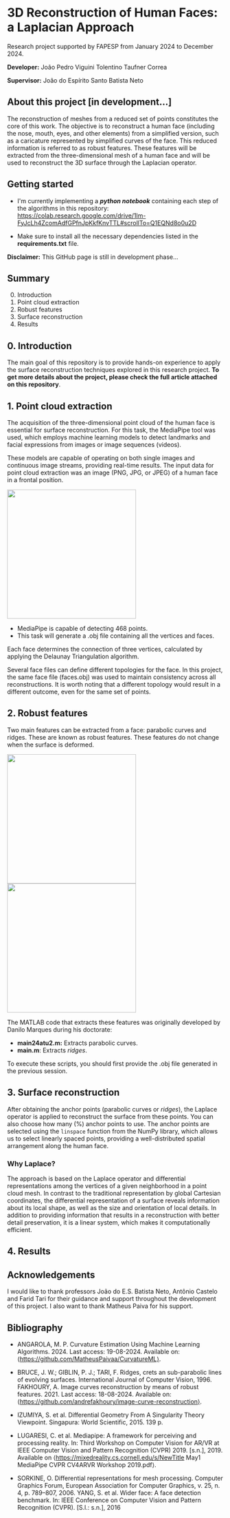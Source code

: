 # 3D Reconstruction of Human Faces: a Laplacian Approach 
Research project supported by FAPESP from January 2024 to December 2024.

**Developer:** João Pedro Viguini Tolentino Taufner Correa

**Supervisor:** João do Espírito Santo Batista Neto

## About this project [in development...]
The reconstruction of meshes from a reduced set of points constitutes the core of this work. The objective is to reconstruct a human face (including the nose, mouth, eyes, and other elements) from a simplified version, such as a caricature represented by simplified curves of the face. This reduced information is referred to as robust features. These features will be extracted from the three-dimensional mesh of a human face and will be used to reconstruct the 3D surface through the Laplacian operator.

## Getting started

- I'm currently implementing a **_python _notebook__** containing each step of the algorithms in this repository: https://colab.research.google.com/drive/1lm-FyJcLh4ZcomAdfGPfnJpKkfKnvTTL#scrollTo=Q1EQNd8o0u2D

- Make sure to install all the necessary dependencies listed in the **requirements.txt** file.

**Disclaimer:** This GitHub page is still in development phase...

## Summary
0. Introduction
1. Point cloud extraction
2. Robust features
3. Surface reconstruction
4. Results

## 0. Introduction
The main goal of this repository is to provide hands-on experience to apply the surface reconstruction techniques explored in this research project. **To get more details about the project, please check the full article attached on this repository**.

## 1. Point cloud extraction
The acquisition of the three-dimensional point cloud of the human face is essential for surface reconstruction. For this task, the MediaPipe tool was used, which employs machine learning models to detect landmarks and facial expressions from images or image sequences (videos).

These models are capable of operating on both single images and continuous image streams, providing real-time results. The input data for point cloud extraction was an image (PNG, JPG, or JPEG) of a human face in a frontal position.


<img src="https://github.com/user-attachments/assets/90dd2d55-44f9-44f7-936c-c141b72aca7b" width="300">

- MediaPipe is capable of detecting 468 points.
- This task will generate a .obj file containing all the vertices and faces.

Each face determines the connection of three vertices, calculated by applying the Delaunay Triangulation algorithm.

Several face files can define different topologies for the face. In this project, the same face file (faces.obj) was used to maintain consistency across all reconstructions. It is worth noting that a different topology would result in a different outcome, even for the same set of points.

## 2. Robust features 
Two main features can be extracted from a face: parabolic curves and ridges. These are known as robust features. These features do not change when the surface is deformed.

<img src="https://github.com/user-attachments/assets/39788517-0bf7-47b1-84cb-1d9d7e2334c1" width="300">

<img src="https://github.com/user-attachments/assets/c64859aa-3801-4ab4-9b74-f7fbc3a87bca" width="300">

The MATLAB code that extracts these features was originally developed by Danilo Marques during his doctorate:
- **main24atu2.m:** Extracts parabolic curves.
- **main.m**: Extracts _ridges_.

To execute these scripts, you should first provide the .obj file generated in the previous session.

## 3. Surface reconstruction
After obtaining the anchor points (parabolic curves or _ridges_), the Laplace operator is applied to reconstruct the surface from these points. You can also choose how many (%) anchor points to use. The anchor points are selected using the `linspace` function from the NumPy library, which allows us to select linearly spaced points, providing a well-distributed spatial arrangement along the human face.

### Why Laplace?
The approach is based on the Laplace operator and differential representations among the vertices of a given neighborhood in a point cloud mesh. In contrast to the traditional representation by global Cartesian coordinates, the differential representation of a surface reveals information about its local shape, as well as the size and orientation of local details. In addition to providing information that results in a reconstruction with better detail preservation, it is a linear system, which makes it computationally efficient.



## 4. Results



## Acknowledgements
I would like to thank professors João do E.S. Batista Neto, Antônio Castelo and Farid Tari for their guidance and support throughout the development of this project. I also want to thank Matheus Paiva for his support.

## Bibliography
- ANGAROLA, M. P. Curvature Estimation Using Machine Learning Algorithms. 2024. Last access: 19-08-2024. Available on: ⟨https://github.com/MatheusPaivaa/CurvatureML⟩.

- BRUCE, J. W.; GIBLIN, P. J.; TARI, F. Ridges, crets an sub-parabolic lines of evolving
surfaces. International Journal of Computer Vision, 1996.
FAKHOURY, A. Image curves reconstruction by means of robust features. 2021.
Last access: 18-08-2024. Available on: ⟨https://github.com/andrefakhoury/image-curve-reconstruction⟩.

- IZUMIYA, S. et al. Differential Geometry From A Singularity Theory Viewpoint.
Singapura: World Scientific, 2015. 139 p.

- LUGARESI, C. et al. Mediapipe: A framework for perceiving and processing reality. In:
Third Workshop on Computer Vision for AR/VR at IEEE Computer Vision and Pattern
Recognition (CVPR) 2019. [s.n.], 2019. Available on ⟨https://mixedreality.cs.cornell.edu/s/NewTitle May1 MediaPipe CVPR CV4ARVR Workshop 2019.pdf⟩.

- SORKINE, O. Differential representations for mesh processing. Computer Graphics
Forum, European Association for Computer Graphics, v. 25, n. 4, p. 789–807, 2006.
YANG, S. et al. Wider face: A face detection benchmark. In: IEEE Conference on
Computer Vision and Pattern Recognition (CVPR). [S.l.: s.n.], 2016
